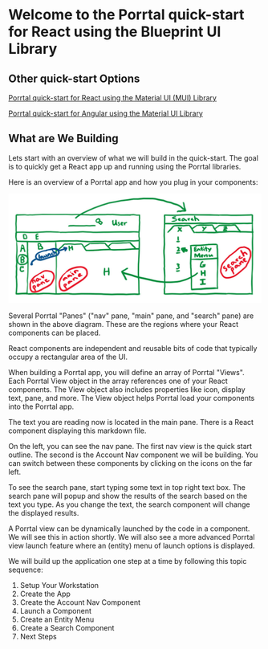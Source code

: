 # Welcome to the Porrtal quick-start for React using the Blueprint UI Library

## Other quick-start Options

[Porrtal quick-start for React using the Material UI (MUI) Library](/react/quick-start?reactUiLibrary=mui)

[Porrtal quick-start for Angular using the Material UI Library](/angular/quick-start)

## What are We Building

Lets start with an overview of what we will build in the quick-start.  The goal is to quickly get a React app up and running using the Porrtal libraries.

Here is an overview of a Porrtal app and how you plug in your components:

![Porrtal Features](porrtal-features-diagram.jpg)

Several Porrtal "Panes" ("nav" pane, "main" pane, and "search" pane) are shown in the above diagram.  These are the regions where your React components can be placed.

React components are independent and reusable bits of code that typically occupy a rectangular area of the UI.

When building a Porrtal app, you will define an array of Porrtal "Views".  Each Porrtal View object in the array references one of your React components.  The View object also includes properties like icon, display text, pane, and more.  The View object helps Porrtal load your components into the Porrtal app.

The text you are reading now is located in the main pane.  There is a React component displaying this markdown file.

On the left, you can see the nav pane.  The first nav view is the quick start outline.  The second is the Account Nav component we will be building.  You can switch between these components by clicking on the icons on the far left.

To see the search pane, start typing some text in top right text box.  The search pane will popup and show the results of the search based on the text you type.  As you change the text, the search component will change the displayed results.

A Porrtal view can be dynamically launched by the code in a component.  We will see this in action shortly.  We will also see a more advanced Porrtal view launch feature where an (entity) menu of launch options is displayed. 

We will build up the application one step at a time by following this topic sequence:

1. Setup Your Workstation
2. Create the App
3. Create the Account Nav Component
4. Launch a Component
5. Create an Entity Menu
6. Create a Search Component
7. Next Steps
